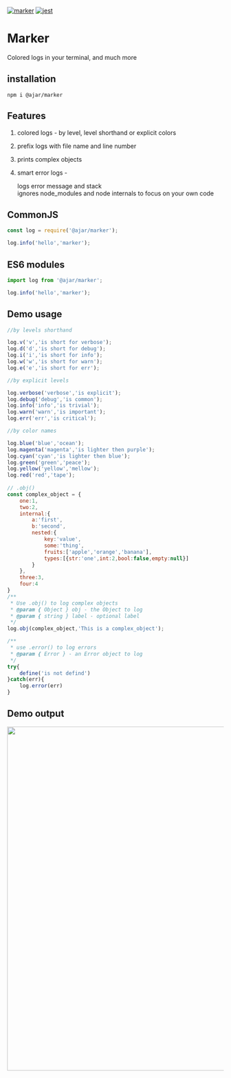 [![marker](https://img.shields.io/npm/v/@ajar/marker.svg)](https://www.npmjs.com/package/@ajar/marker)
[![jest](https://jestjs.io/img/jest-badge.svg)](https://github.com/facebook/jest)

# Marker 
Colored logs in your terminal, and much more

## installation
```
npm i @ajar/marker
```
## Features
1. colored logs  - by level, level shorthand or explicit colors
2. prefix logs with file name and line number
3. prints complex objects
4. smart error logs - 

   logs error message and stack  
   ignores node_modules and node internals to focus on your own code

## CommonJS
```javascript
const log = require('@ajar/marker');

log.info('hello','marker'); 
```

## ES6 modules
```javascript
import log from '@ajar/marker';

log.info('hello','marker'); 
```
## Demo usage
```javascript
//by levels shorthand

log.v('v','is short for verbose');    
log.d('d','is short for debug');     
log.i('i','is short for info');     
log.w('w','is short for warn');     
log.e('e','is short for err');  

//by explicit levels  

log.verbose('verbose','is explicit');
log.debug('debug','is common');
log.info('info','is trivial');  
log.warn('warn','is important');  
log.err('err','is critical'); 

//by color names

log.blue('blue','ocean');       
log.magenta('magenta','is lighter then purple');    
log.cyan('cyan','is lighter then blue');       
log.green('green','peace');      
log.yellow('yellow','mellow');     
log.red('red','tape');        
   
// .obj()
const complex_object = {
    one:1,
    two:2,
    internal:{
        a:'first',
        b:'second',
        nested:{
            key:'value',
            some:'thing',
            fruits:['apple','orange','banana'],
            types:[{str:'one',int:2,bool:false,empty:null}]
        }
    },
    three:3,
    four:4
}
/**
 * Use .obj() to log complex objects
 * @param { Object } obj - the Object to log 
 * @param { string } label - optional label 
 */
log.obj(complex_object,'This is a complex_object');

/**
 * use .error() to log errors
 * @param { Error } - an Error object to log
 */
try{
    define('is not defind')
}catch(err){
    log.error(err)
}
```

## Demo output
<img src="https://camo.githubusercontent.com/3edba55bb13ca6814c268bb26d9d708d1a9bc137/68747470733a2f2f6769746c61622e636f6d2f5f416a61725f2f6d61726b65722f7261772f6d61737465722f73637265657473686f742e706e67" width="800" >
